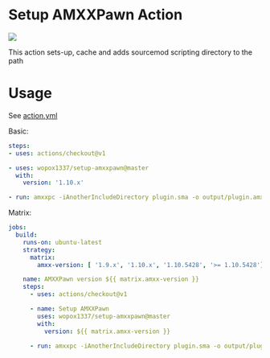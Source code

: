 # Setup AMXXPawn Action

![](https://github.com/wopox1337/setup-amxxpawn/workflows/Main%20Workflow/badge.svg)

This action sets-up, cache and adds sourcemod scripting directory to the path

# Usage

See [action.yml](https://github.com/wopox1337/setup-amxxpawn/blob/master/action.yml)

Basic:

```yaml
steps:
- uses: actions/checkout@v1

- uses: wopox1337/setup-amxxpawn@master
  with:
    version: '1.10.x'

- run: amxxpc -iAnotherIncludeDirectory plugin.sma -o output/plugin.amxx
```

Matrix:

```yaml
jobs:
  build:
    runs-on: ubuntu-latest
    strategy:
      matrix:
        amxx-version: [ '1.9.x', '1.10.x', '1.10.5428', '>= 1.10.5428']

    name: AMXXPawn version ${{ matrix.amxx-version }}
    steps:
      - uses: actions/checkout@v1

      - name: Setup AMXXPawn
        uses: wopox1337/setup-amxxpawn@master
        with:
          version: ${{ matrix.amxx-version }}

      - run: amxxpc -iAnotherIncludeDirectory plugin.sma -o output/plugin.amxx
```
